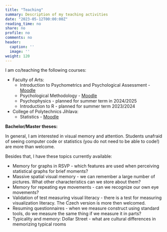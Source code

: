 ```yaml
---
title: "Teaching"
summary: Description of my teaching activities
date: "2023-05-12T00:00:00Z"
reading_time: no
share: no
profile: no
comments: no
header:
  caption: ''
  image: ''
weight: 120  
---
```



I am co/teaching the following courses:

* Faculty of Arts:
   * Introduction to Psychometrics and Psychological Assessment - [Moodle](https://dl1.cuni.cz/course/view.php?id=7432)
   * Psychological Methodology - [Moodle](https://dl1.cuni.cz/course/view.php?id=10232)
   * Psychophysics - planned for summer term in 2024/2025
   * Introduction to R - planned for summer term 2023/2024
* College of Polytechnics Jihlava:
   * Statistics - [Moodle](https://moodle.vspj.cz/course/view.php?id=202822)

**Bachelor/Master theses:**

In general, I am interested in visual memory and attention. Students unafraid of seeing computer code or statistics (you do not need to be able to code!) are more than welcome.

Besides that, I have these topics currently available:

* Memory for graphs in RSVP - which features are used when perceiving statistical graphs for brief moments?
* Massive spatial visual memory - we can remember a large number of pictures. What other characteristics can we store about them? 
* Memory for repeating eye movements - can we recognize our own eye movements?
* Validation of test measuring visual literacy - there is a test for measuring visualization literacy. The Czech version is more then welcomed.
* Resuming questionnaires - when we measure construct using standard tools, do we measure the same thing if we measure it in parts?
* Typicality and memory: Dollar Street - what are cultural differences in memorizing typical rooms

